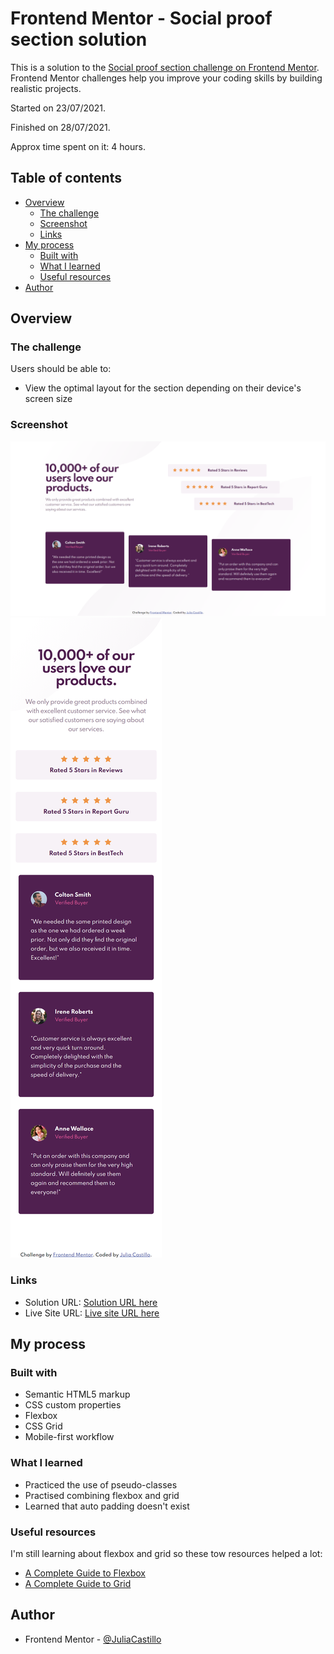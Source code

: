 # Frontend Mentor - Social proof section solution

This is a solution to the [Social proof section challenge on Frontend Mentor](https://www.frontendmentor.io/challenges/social-proof-section-6e0qTv_bA). Frontend Mentor challenges help you improve your coding skills by building realistic projects. 


Started on 23/07/2021.

Finished on 28/07/2021.

Approx time spent on it: 4 hours.


## Table of contents

- [Overview](#overview)
  - [The challenge](#the-challenge)
  - [Screenshot](#screenshot)
  - [Links](#links)
- [My process](#my-process)
  - [Built with](#built-with)
  - [What I learned](#what-i-learned)
  - [Useful resources](#useful-resources)
- [Author](#author)


## Overview

### The challenge

Users should be able to:

- View the optimal layout for the section depending on their device's screen size

### Screenshot

![Desktop screenshot of solution](images/FM-social-proof-section-solution-screenshot-desktop.png)
![Mobile screenshot of solution](images/FM-social-proof-section-solution-screenshot-mobile.png)


### Links

- Solution URL: [Solution URL here](https://www.frontendmentor.io/solutions/mobilefirst-social-proof-site-using-flexbox-and-grid-pXiqxLpg7)
- Live Site URL: [Live site URL here](https://juliacastillo.github.io/FM-social-proof-section/)

## My process

### Built with

- Semantic HTML5 markup
- CSS custom properties
- Flexbox
- CSS Grid
- Mobile-first workflow


### What I learned

- Practiced the use of pseudo-classes
- Practised combining flexbox and grid
- Learned that auto padding doesn't exist



### Useful resources

I'm still learning about flexbox and grid so these tow resources helped a lot:

- [A Complete Guide to Flexbox](hhttps://css-tricks.com/snippets/css/a-guide-to-flexbox/)
- [A Complete Guide to Grid](https://css-tricks.com/snippets/css/complete-guide-grid/)


## Author

- Frontend Mentor - [@JuliaCastillo](https://www.frontendmentor.io/profile/JuliaCastillo)


